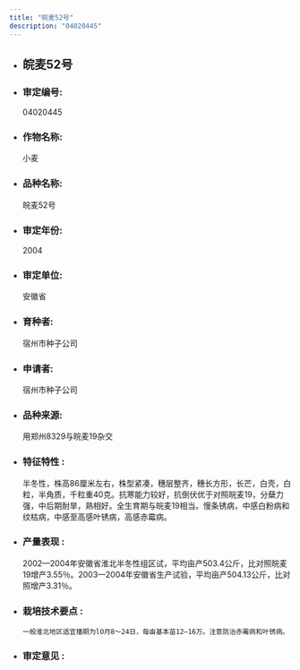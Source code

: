 ```yaml
---
title: "皖麦52号"
description: "04020445"
---
```

* ## 皖麦52号
* ###  审定编号:  
   04020445

*  ### 作物名称:  
   小麦

*   ###  品种名称: 
    皖麦52号

*   ### 审定年份: 
    2004

*   ### 审定单位:  
    安徽省

*   ### 育种者:  
    宿州市种子公司

*   ### 申请者:  
    宿州市种子公司

*   ### 品种来源:  
    用郑州8329与皖麦19杂交

*   ### 特征特性 : 
    半冬性，株高86厘米左右，株型紧凑，穗层整齐，穗长方形，长芒，白壳，白粒，半角质，千粒重40克。抗寒能力较好，抗倒伏优于对照皖麦19，分蘖力强，中后期耐旱，熟相好。全生育期与皖麦19相当。慢条锈病，中感白粉病和纹枯病，中感至高感叶锈病，高感赤霉病。


*   ### 产量表现 : 
    2002—2004年安徽省淮北半冬性组区试，平均亩产503.4公斤，比对照皖麦19增产3.55％。2003—2004年安徽省生产试验，平均亩产504.13公斤，比对照增产3.31％。

*   ### 栽培技术要点 : 
    
        一般淮北地区适宜播期为lO月8～24日，每亩基本苗12—16万。注意防治赤霉病和叶锈病。

*   ### 审定意见 : 
    
